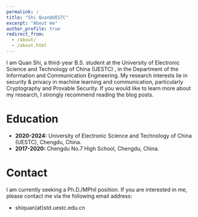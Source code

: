 ```yaml
---
permalink: /
title: "Shi Quan@UESTC"
excerpt: "About me"
author_profile: true
redirect_from: 
  - /about/
  - /about.html
---
```


I am Quan Shi, a third-year B.S.  student at the University of Electronic Science and Technology of China (UESTC) , in the Department of the Information and Communication Engineering. My research interests lie in security & privacy in machine learning and communication, particularly Cryptography and Provable Security. If you would like to learn more about my research, I strongly recommend reading the blog posts.


Education
======

+ **2020-2024:** University of Electronic Science and Technology of China (UESTC), Chengdu, China.
 + **2017-2020:** Chengdu No.7 High School, Chengdu, China.

Contact
======

I am currently seeking a Ph.D./MPhil position. If you are interested in me, please contact me via the following email address:

+  shiquan(at)std.uestc.edu.cn


